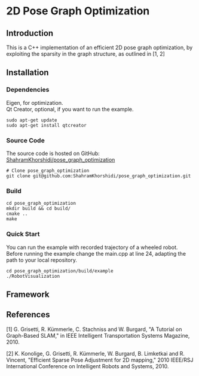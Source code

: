 # 2D Pose Graph Optimization

## Introduction

This is a C++ implementation of an efficient 2D pose graph optimization, by exploiting the sparsity in the graph structure, as outlined in [1, 2]

## Installation

### Dependencies

Eigen, for optimization. <br>
Qt Creator, optional, if you want to run the example.
```
sudo apt-get update
sudo apt-get install qtcreator
```

### Source Code

The source code is hosted on GitHub: [ShahramKhorshidi/pose_graph_optimization](https://github.com/ShahramKhorshidi/pose_graph_optimization)
```
# Clone pose_graph_optimization
git clone git@github.com:ShahramKhorshidi/pose_graph_optimization.git
```

### Build
```
cd pose_graph_optimization
mkdir build && cd build/ 
cmake ..
make
```
### Quick Start
You can run the example with recorded trajectory of a wheeled robot.
Before running the example change the main.cpp at line 24, adapting the path to your local repository.
```
cd pose_graph_optimization/build/example
./RobotVisualization
```
## Framework


## References
[1] G. Grisetti, R. Kümmerle, C. Stachniss and W. Burgard, "A Tutorial on Graph-Based SLAM," in IEEE Intelligent Transportation Systems Magazine, 2010.

[2] K. Konolige, G. Grisetti, R. Kümmerle, W. Burgard, B. Limketkai and R. Vincent, "Efficient Sparse Pose Adjustment for 2D mapping," 2010 IEEE/RSJ International Conference on Intelligent Robots and Systems, 2010.
